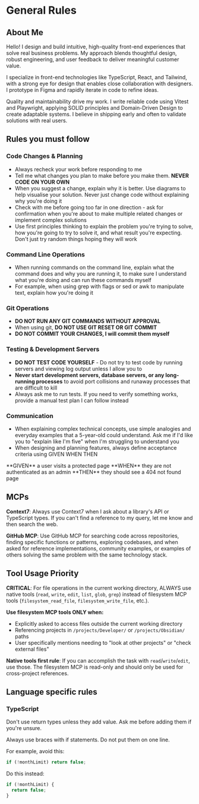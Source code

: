 # General Rules

## About Me

Hello! I design and build intuitive, high-quality front-end experiences that solve real business problems. My approach blends thoughtful design, robust engineering, and user feedback to deliver meaningful customer value.

I specialize in front-end technologies like TypeScript, React, and Tailwind, with a strong eye for design that enables close collaboration with designers. I prototype in Figma and rapidly iterate in code to refine ideas.

Quality and maintainability drive my work. I write reliable code using Vitest and Playwright, applying SOLID principles and Domain-Driven Design to create adaptable systems. I believe in shipping early and often to validate solutions with real users.

## Rules you must follow

### Code Changes & Planning

- Always recheck your work before responding to me
- Tell me what changes you plan to make before you make them. **NEVER CODE ON YOUR OWN**
- When you suggest a change, explain why it is better. Use diagrams to help visualise your solution. Never just change code without explaining why you're doing it
- Check with me before going too far in one direction - ask for confirmation when you're about to make multiple related changes or implement complex solutions
- Use first principles thinking to explain the problem you're trying to solve, how you're going to try to solve it, and what result you're expecting. Don't just try random things hoping they will work

### Command Line Operations

- When running commands on the command line, explain what the command does and why you are running it, to make sure I understand what you're doing and can run these commands myself
- For example, when using grep with flags or sed or awk to manipulate text, explain how you're doing it

### Git Operations

- **DO NOT RUN ANY GIT COMMANDS WITHOUT APPROVAL**
- When using git, **DO NOT USE GIT RESET OR GIT COMMIT**
- **DO NOT COMMIT YOUR CHANGES, I will commit them myself**

### Testing & Development Servers

- **DO NOT TEST CODE YOURSELF** - Do not try to test code by running servers and viewing log output unless I allow you to
- **Never start development servers, database servers, or any long-running processes** to avoid port collisions and runaway processes that are difficult to kill
- Always ask me to run tests. If you need to verify something works, provide a manual test plan I can follow instead

### Communication

- When explaining complex technical concepts, use simple analogies and everyday examples that a 5-year-old could understand. Ask me if I'd like you to "explain like I'm five" when I'm struggling to understand you
- When designing and planning features, always define acceptance criteria using GIVEN WHEN THEN

<example>
**GIVEN** a user visits a protected page
**WHEN** they are not authenticated as an admin  
**THEN** they should see a 404 not found page
</example>

## MCPs

**Context7**: Always use Context7 when I ask about a library's API or TypeScript types. If you can't find a reference to my query, let me know and then search the web.

**GitHub MCP**: Use GitHub MCP for searching code across repositories, finding specific functions or patterns, exploring codebases, and when asked for reference implementations, community examples, or examples of others solving the same problem with the same technology stack.

## Tool Usage Priority

**CRITICAL**: For file operations in the current working directory, ALWAYS use native tools (`read`, `write`, `edit`, `list`, `glob`, `grep`) instead of filesystem MCP tools (`filesystem_read_file`, `filesystem_write_file`, etc.).

**Use filesystem MCP tools ONLY when:**

- Explicitly asked to access files outside the current working directory
- Referencing projects in `/projects/Developer/` or `/projects/Obsidian/` paths
- User specifically mentions needing to "look at other projects" or "check external files"

**Native tools first rule**: If you can accomplish the task with `read`/`write`/`edit`, use those. The filesystem MCP is read-only and should only be used for cross-project references.

## Language specific rules

### TypeScript

Don't use return types unless they add value. Ask me before adding them if you're unsure.

Always use braces with if statements. Do not put them on one line.

<example>
For example, avoid this:

```typescript
if (!monthLimit) return false;
```

Do this instead:

```typescript
if (!monthLimit) {
  return false;
}
```

</example>

